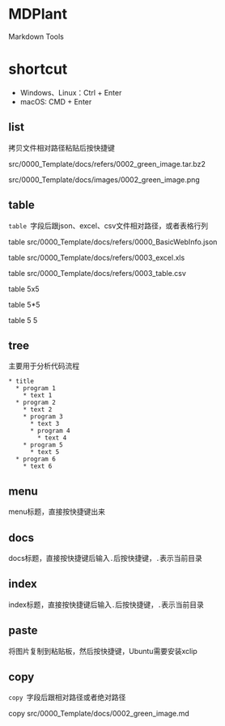 # MDPlant

Markdown Tools

# shortcut

* Windows、Linux：Ctrl + Enter
* macOS: CMD + Enter

## list

拷贝文件相对路径粘贴后按快捷键

src/0000_Template/docs/refers/0002_green_image.tar.bz2

src/0000_Template/docs/images/0002_green_image.png

## table

`table `字段后跟json、excel、csv文件相对路径，或者表格行列

table src/0000_Template/docs/refers/0000_BasicWebInfo.json

table src/0000_Template/docs/refers/0003_excel.xls

table src/0000_Template/docs/refers/0003_table.csv

table 5x5

table 5*5

table 5 5

## tree

主要用于分析代码流程

```
* title
  * program 1
    * text 1
  * program 2
    * text 2
    * program 3
      * text 3
      * program 4
        * text 4
    * program 5
      * text 5
  * program 6
    * text 6
```

## menu

menu标题，直接按快捷键出来



## docs

docs标题，直接按快捷键后输入`.`后按快捷键，`.`表示当前目录



## index

index标题，直接按快捷键后输入`.`后按快捷键，`.`表示当前目录



## paste

将图片复制到粘贴板，然后按快捷键，Ubuntu需要安装xclip



## copy

`copy `字段后跟相对路径或者绝对路径

copy src/0000_Template/docs/0002_green_image.md
